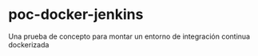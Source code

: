 # poc-docker-jenkins
Una prueba de concepto para montar un entorno de integración continua dockerizada
